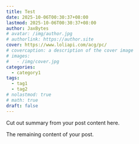 ```yaml
---
title: Test
date: 2025-10-06T00:30:37+08:00
lastmod: 2025-10-06T00:30:37+08:00
author: JaxBytes
# avatar: /img/author.jpg
# authorlink: https://author.site
cover: https://www.loliapi.com/acg/pc/
# covercaption: a description of the cover image
# images:
#   - /img/cover.jpg
categories:
  - category1
tags:
  - tag1
  - tag2
# nolastmod: true
# math: true
draft: false
---
```


Cut out summary from your post content here.

<!--more-->

The remaining content of your post.
